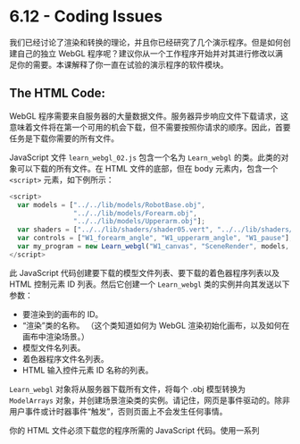 # 6.12 - Coding Issues

我们已经讨论了渲染和转换的理论，并且你已经研究了几个演示程序。但是如何创建自己的独立 WebGL 程序呢？建议你从一个工作程序开始并对其进行修改以满足你的需要。本课解释了你一直在试验的演示程序的软件模块。

## The HTML Code:

WebGL 程序需要来自服务器的大量数据文件。服务器异步响应文件下载请求，这意味着文件将在第一个可用的机会下载，但不需要按照你请求的顺序。因此，首要任务是下载你需要的所有文件。

JavaScript 文件 `learn_webgl_02.js` 包含一个名为 `Learn_webgl` 的类。此类的对象可以下载的所有文件。在 HTML 文件的底部，但在 body 元素内，包含一个 `<script>` 元素，如下例所示：

```javascript
<script>
  var models = ["../../lib/models/RobotBase.obj",
                "../../lib/models/Forearm.obj",
                "../../lib/models/Upperarm.obj"];
  var shaders = ["../../lib/shaders/shader05.vert", "../../lib/shaders/shader05.frag"];
  var controls = ["W1_forearm_angle", "W1_upperarm_angle", "W1_pause"];
  var my_program = new Learn_webgl("W1_canvas", "SceneRender", models, shaders, controls);
</script>
```

此 JavaScript 代码创建要下载的模型文件列表、要下载的着色器程序列表以及 HTML 控制元素 ID 列表。然后它创建一个 `Learn_webgl` 类的实例并向其发送以下参数：
* 要渲染到的画布的 ID。
* “渲染”类的名称。 （这个类知道如何为 WebGL 渲染初始化画布，以及如何在画布中渲染场景。）
* 模型文件名列表。
* 着色器程序文件名列表。
* HTML 输入控件元素 ID 名称的列表。

`Learn_webgl` 对象将从服务器下载所有文件，将每个 .obj 模型转换为 `ModelArrays` 对象，并创建场景渲染类的实例。请记住，网页是事件驱动的。除非用户事件或计时器事件“触发”，否则页面上不会发生任何事情。

你的 HTML 文件必须下载您的程序所需的 JavaScript 代码。使用一系列 <script> 元素，如下所示：

```javascript
<script src="../../lib/learn_webgl_02.js"></script>
<script src="../../lib/learn_webgl_console_messages.js"></script>
<script src="../../lib/learn_webgl_point4.js"></script>
<script src="../../lib/learn_webgl_vector3.js"></script>
<script src="../../lib/learn_webgl_matrix.js"></script>
<script src="../../lib/learn_webgl_obj_to_arrays.js"></script>
<script src="../../lib/learn_webgl_model_render_05.js"></script>
```

最后一件事。演示代码使用 jQuery 使 JavaScript 代码跨平台，使其适用于所有主要浏览器。你需要下载 jQuery.js 并使用 `<script>` 标签包含 jQuery 库，例如：

```javascript
<script src="../lib/jquery.js"></script>
```

将此元素放在 HTML 代码的 <head> 元素中。这保证了它会在你执行任何其他 JavaScript 代码之前被下载。

对于上面的所有 `<script>` 示例，请根据你存储 JavaScript 代码文件相对于 HTML 文件的位置来修改文件的路径。

## SceneRender JavaScript Class

你需要一个可以渲染场景的类。从这个类开始，`simple_transform_example_render4.js` 并根据需要对其进行修改。

## SceneEvents JavaScript Class

你需要一个处理事件的类。从这个类开始，`simple_transform_example_events4.js` 并根据需要对其进行修改。

## Shader programs

你至少需要一个顶点着色器和一个片段着色器程序来进行渲染。 `shader05.vert` 和 `shader05.frag` 是合理的起点。

## Getting Code from the learnwebgl.brown37.net server

你可以通过以下两种方式之一从课程教科书服务器下载任何代码：
* 使用任何演示上的“下载”按钮。
* 打开一个包含你要保存的演示代码的页面。打开“开发者工具”并选择“源”选项卡。展开文件夹列表以找到所需的文件。右键单击文件图标并选择“另存为...”。注意：如果你在单独的浏览器选项卡或窗口中打开演示程序，你将拥有更少（更清晰）的文件选择。